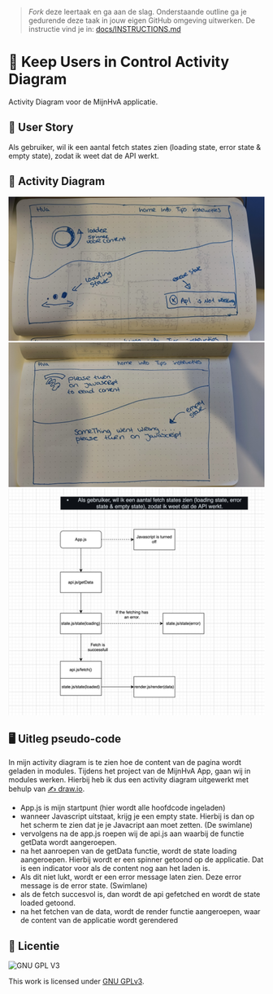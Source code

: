 > _Fork_ deze leertaak en ga aan de slag. Onderstaande outline ga je gedurende deze taak in jouw eigen GitHub omgeving uitwerken. De instructie vind je in: [docs/INSTRUCTIONS.md](docs/INSTRUCTIONS.md)

# 🎨 Keep Users in Control Activity Diagram
<!-- Geef je project een titel en schrijf in één zin wat het is -->
Activity Diagram voor de MijnHvA applicatie.

## 🍿 User Story
<!-- Schrijf hier de User Story waar de Activity Diagram over gaat-->
Als gebruiker, wil ik een aantal fetch states zien (loading state, error state & empty state), zodat ik weet dat de API werkt.

## 🎸 Activity Diagram
<!-- Toon de activity Diagram -->
![Error & Loading State](https://github.com/JustinLung/keep-users-in-control-activity-diagram/blob/main/docs/loading-error-state.jpg?raw=true)
![Empty State](https://github.com/JustinLung/keep-users-in-control-activity-diagram/blob/main/docs/empty-state.jpg?raw=true)
![Acticity Diagram](https://github.com/JustinLung/keep-users-in-control-activity-diagram/blob/main/docs/activity-diagram.png?raw=true)

## 🖥 Uitleg pseudo-code 
<!-- Leg de pseudo-code in de control fow uit -->
In mijn activity diagram is te zien hoe de content van de pagina wordt geladen in modules. Tijdens het project van de MijnHvA App, gaan wij in modules werken. Hierbij heb ik dus een activity diagram uitgewerkt met behulp van [✍️ draw.io](https://app.diagrams.net/). 

- App.js is mijn startpunt (hier wordt alle hoofdcode ingeladen)
- wanneer Javascript uitstaat, krijg je een empty state. Hierbij is dan op het scherm te zien dat je je Javacript aan moet zetten. (De swimlane)
- vervolgens na de app.js roepen wij de api.js aan waarbij de functie getData wordt aangeroepen.
- na het aanroepen van de getData functie, wordt de state loading aangeroepen. Hierbij wordt er een spinner getoond op de applicatie. Dat is een indicator voor als de content nog aan het laden is.
- Als dit niet lukt, wordt er een error message laten zien. Deze error message is de error state. (Swimlane)
- als de fetch succesvol is, dan wordt de api gefetched en wordt de state loaded getoond.
- na het fetchen van de data, wordt de render functie aangeroepen, waar de content van de applicatie wordt gerendered

## 🤌 Licentie

![GNU GPL V3](https://www.gnu.org/graphics/gplv3-127x51.png)

This work is licensed under [GNU GPLv3](./LICENSE).
